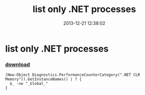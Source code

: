 ﻿---
pid:            4728
parent:         0
children:       
poster:         greg zakharov
title:          list only .NET processes
date:           2013-12-21 12:38:02
description:    
format:         posh
---

# list only .NET processes

### [download](4728.ps1)  



```posh
(New-Object Diagnostics.PerformanceCounterCategory(".NET CLR Memory")).GetInstanceNames() | ? {
  $_ -ne "_Global_"
}
```
